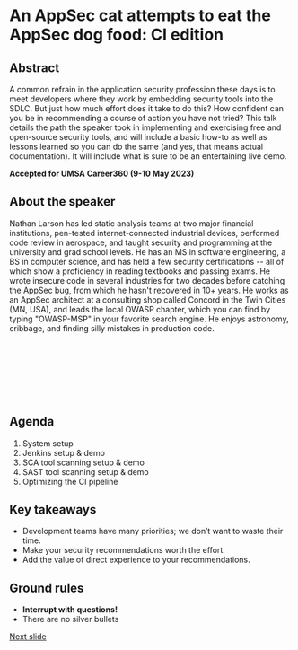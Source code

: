 # An AppSec cat attempts to eat the AppSec dog food: CI edition

## Abstract

A common refrain in the application security profession these days is to meet developers where they work by embedding security tools into the SDLC. But just how much effort does it take to do this? How confident can you be in recommending a course of action you have not tried? This talk details the path the speaker took in implementing and exercising free and open-source security tools, and will include a basic how-to as well as lessons learned so you can do the same (and yes, that means actual documentation). It will include what is sure to be an entertaining live demo.

**Accepted for UMSA Career360 (9-10 May 2023)**

## About the speaker

Nathan Larson has led static analysis teams at two major financial institutions, pen-tested internet-connected industrial devices, performed code review in aerospace, and taught security and programming at the university and grad school levels. He has an MS in software engineering, a BS in computer science, and has held a few security certifications -- all of which show a proficiency in reading textbooks and passing exams. He wrote insecure code in several industries for two decades before catching the AppSec bug, from which he hasn't recovered in 10+ years. He works as an AppSec architect at a consulting shop called Concord in the Twin Cities (MN, USA), and leads the local OWASP chapter, which you can find by typing "OWASP-MSP" in your favorite search engine. He enjoys astronomy, cribbage, and finding silly mistakes in production code.

<br />
<br />
<br />
<br />
<br />
<br />

## Agenda

1. System setup
1. Jenkins setup & demo
1. SCA tool scanning setup & demo
1. SAST tool scanning setup & demo
1. Optimizing the CI pipeline

## Key takeaways
* Development teams have many priorities; we don’t want to waste their time.
* Make your security recommendations worth the effort.
* Add the value of direct experience to your recommendations.

## Ground rules
* **Interrupt with questions!**
* There are no silver bullets


[Next slide](start_here.md)

